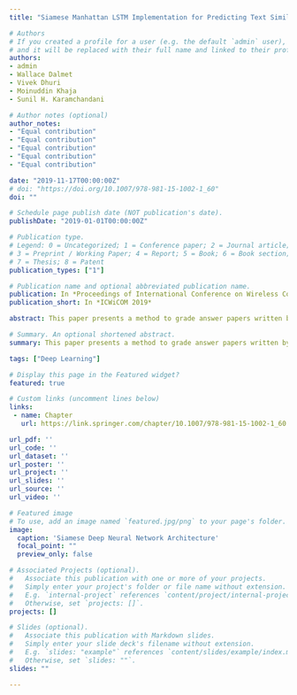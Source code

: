 ```yaml
---
title: "Siamese Manhattan LSTM Implementation for Predicting Text Similarity and Grading of Student Test Papers"

# Authors
# If you created a profile for a user (e.g. the default `admin` user), write the username (folder name) here 
# and it will be replaced with their full name and linked to their profile.
authors:
- admin
- Wallace Dalmet
- Vivek Dhuri
- Moinuddin Khaja
- Sunil H. Karamchandani

# Author notes (optional)
author_notes:
- "Equal contribution"
- "Equal contribution"
- "Equal contribution"
- "Equal contribution"
- "Equal contribution"

date: "2019-11-17T00:00:00Z"
# doi: "https://doi.org/10.1007/978-981-15-1002-1_60"
doi: ""

# Schedule page publish date (NOT publication's date).
publishDate: "2019-01-01T00:00:00Z"

# Publication type.
# Legend: 0 = Uncategorized; 1 = Conference paper; 2 = Journal article;
# 3 = Preprint / Working Paper; 4 = Report; 5 = Book; 6 = Book section;
# 7 = Thesis; 8 = Patent
publication_types: ["1"]

# Publication name and optional abbreviated publication name.
publication: In *Proceedings of International Conference on Wireless Communication, (ICWiCOM 2019)*
publication_short: In *ICWiCOM 2019*

abstract: This paper presents a method to grade answer papers written by the students by assessing the semantic similarity between the written answers and the actual answers and grading them accordingly based on the amount of semantic similarity between the two. There is a need for automatic grading of answers for faster checking of papers and to reduce the work of the teachers, also the method of text similarity can be used in search engines to find a particular document on the Internet or by question-answer sites such as Quora to determine similar questions. We have implemented this by using Manhattan LSTM (Long short-term memory) which is a Siamese deep neural network. This method uses word embedding vectors to create embedded matrices which are fed to LSTM and similarity function to get the result of the similarity between answers and then scaled to the appropriate grade.

# Summary. An optional shortened abstract.
summary: This paper presents a method to grade answer papers written by the students by assessing the semantic similarity between the written answers and the actual answers and grading them accordingly based on the amount of semantic similarity between the two.

tags: ["Deep Learning"]

# Display this page in the Featured widget?
featured: true

# Custom links (uncomment lines below)
links:
 - name: Chapter
   url: https://link.springer.com/chapter/10.1007/978-981-15-1002-1_60

url_pdf: ''
url_code: ''
url_dataset: ''
url_poster: ''
url_project: ''
url_slides: ''
url_source: ''
url_video: ''

# Featured image
# To use, add an image named `featured.jpg/png` to your page's folder. 
image:
  caption: 'Siamese Deep Neural Network Architecture'
  focal_point: ""
  preview_only: false

# Associated Projects (optional).
#   Associate this publication with one or more of your projects.
#   Simply enter your project's folder or file name without extension.
#   E.g. `internal-project` references `content/project/internal-project/index.md`.
#   Otherwise, set `projects: []`.
projects: []

# Slides (optional).
#   Associate this publication with Markdown slides.
#   Simply enter your slide deck's filename without extension.
#   E.g. `slides: "example"` references `content/slides/example/index.md`.
#   Otherwise, set `slides: ""`.
slides: ""

---
```




